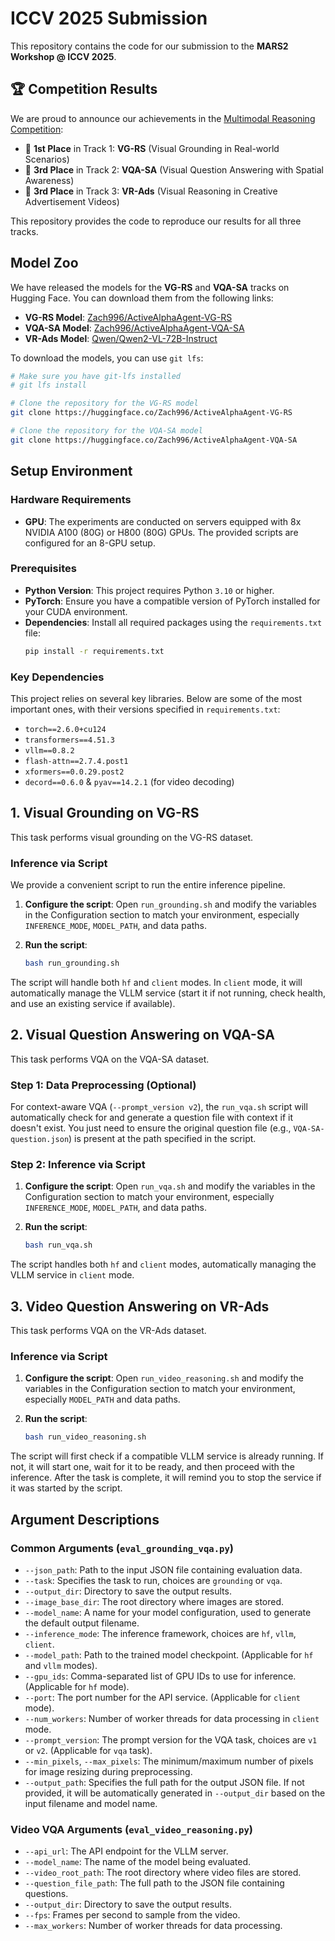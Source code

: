 # ICCV 2025 Submission

This repository contains the code for our submission to the **MARS2 Workshop @ ICCV 2025**.

## 🏆 Competition Results

We are proud to announce our achievements in the [Multimodal Reasoning Competition](https://lens4mllms.github.io/mars2-workshop-iccv2025/):

*   🥇 **1st Place** in Track 1: **VG-RS** (Visual Grounding in Real-world Scenarios)
*   🥉 **3rd Place** in Track 2: **VQA-SA** (Visual Question Answering with Spatial Awareness)
*   🥉 **3rd Place** in Track 3: **VR-Ads** (Visual Reasoning in Creative Advertisement Videos)

This repository provides the code to reproduce our results for all three tracks.

## Model Zoo

We have released the models for the **VG-RS** and **VQA-SA** tracks on Hugging Face. You can download them from the following links:

*   **VG-RS Model**: [Zach996/ActiveAlphaAgent-VG-RS](https://huggingface.co/Zach996/ActiveAlphaAgent-VG-RS)
*   **VQA-SA Model**: [Zach996/ActiveAlphaAgent-VQA-SA](https://huggingface.co/Zach996/ActiveAlphaAgent-VQA-SA)
*   **VR-Ads Model**: [Qwen/Qwen2-VL-72B-Instruct](https://huggingface.co/Qwen/Qwen2-VL-72B-Instruct)

To download the models, you can use `git lfs`:
```bash
# Make sure you have git-lfs installed
# git lfs install

# Clone the repository for the VG-RS model
git clone https://huggingface.co/Zach996/ActiveAlphaAgent-VG-RS

# Clone the repository for the VQA-SA model
git clone https://huggingface.co/Zach996/ActiveAlphaAgent-VQA-SA
```

## Setup Environment

### Hardware Requirements
*   **GPU**: The experiments are conducted on servers equipped with 8x NVIDIA A100 (80G) or H800 (80G) GPUs. The provided scripts are configured for an 8-GPU setup.

### Prerequisites
*   **Python Version**: This project requires Python `3.10` or higher.
*   **PyTorch**: Ensure you have a compatible version of PyTorch installed for your CUDA environment.
*   **Dependencies**: Install all required packages using the `requirements.txt` file:
    ```bash
    pip install -r requirements.txt
    ```

### Key Dependencies
This project relies on several key libraries. Below are some of the most important ones, with their versions specified in `requirements.txt`:
*   `torch==2.6.0+cu124`
*   `transformers==4.51.3`
*   `vllm==0.8.2`
*   `flash-attn==2.7.4.post1`
*   `xformers==0.0.29.post2`
*   `decord==0.6.0` & `pyav==14.2.1` (for video decoding)

## 1. Visual Grounding on VG-RS

This task performs visual grounding on the VG-RS dataset.

### Inference via Script

We provide a convenient script to run the entire inference pipeline.

1.  **Configure the script**: Open `run_grounding.sh` and modify the variables in the Configuration section to match your environment, especially `INFERENCE_MODE`, `MODEL_PATH`, and data paths.

2.  **Run the script**:
    ```bash
    bash run_grounding.sh
    ```
The script will handle both `hf` and `client` modes. In `client` mode, it will automatically manage the VLLM service (start it if not running, check health, and use an existing service if available).

## 2. Visual Question Answering on VQA-SA

This task performs VQA on the VQA-SA dataset.

### Step 1: Data Preprocessing (Optional)

For context-aware VQA (`--prompt_version v2`), the `run_vqa.sh` script will automatically check for and generate a question file with context if it doesn't exist. You just need to ensure the original question file (e.g., `VQA-SA-question.json`) is present at the path specified in the script.

### Step 2: Inference via Script

1.  **Configure the script**: Open `run_vqa.sh` and modify the variables in the Configuration section to match your environment, especially `INFERENCE_MODE`, `MODEL_PATH`, and data paths.

2.  **Run the script**:
    ```bash
    bash run_vqa.sh
    ```
The script handles both `hf` and `client` modes, automatically managing the VLLM service in `client` mode.

## 3. Video Question Answering on VR-Ads

This task performs VQA on the VR-Ads dataset.

### Inference via Script

1.  **Configure the script**: Open `run_video_reasoning.sh` and modify the variables in the Configuration section to match your environment, especially `MODEL_PATH` and data paths.

2.  **Run the script**:
    ```bash
    bash run_video_reasoning.sh
    ```
The script will first check if a compatible VLLM service is already running. If not, it will start one, wait for it to be ready, and then proceed with the inference. After the task is complete, it will remind you to stop the service if it was started by the script.

## Argument Descriptions

### Common Arguments (`eval_grounding_vqa.py`)

*   `--json_path`: Path to the input JSON file containing evaluation data.
*   `--task`: Specifies the task to run, choices are `grounding` or `vqa`.
*   `--output_dir`: Directory to save the output results.
*   `--image_base_dir`: The root directory where images are stored.
*   `--model_name`: A name for your model configuration, used to generate the default output filename.
*   `--inference_mode`: The inference framework, choices are `hf`, `vllm`, `client`.
*   `--model_path`: Path to the trained model checkpoint. (Applicable for `hf` and `vllm` modes).
*   `--gpu_ids`: Comma-separated list of GPU IDs to use for inference. (Applicable for `hf` mode).
*   `--port`: The port number for the API service. (Applicable for `client` mode).
*   `--num_workers`: Number of worker threads for data processing in `client` mode.
*   `--prompt_version`: The prompt version for the VQA task, choices are `v1` or `v2`. (Applicable for `vqa` task).
*   `--min_pixels`, `--max_pixels`: The minimum/maximum number of pixels for image resizing during preprocessing.
*   `--output_path`: Specifies the full path for the output JSON file. If not provided, it will be automatically generated in `--output_dir` based on the input filename and model name.

### Video VQA Arguments (`eval_video_reasoning.py`)

*   `--api_url`: The API endpoint for the VLLM server.
*   `--model_name`: The name of the model being evaluated.
*   `--video_root_path`: The root directory where video files are stored.
*   `--question_file_path`: The full path to the JSON file containing questions.
*   `--output_dir`: Directory to save the output results.
*   `--fps`: Frames per second to sample from the video.
*   `--max_workers`: Number of worker threads for data processing.